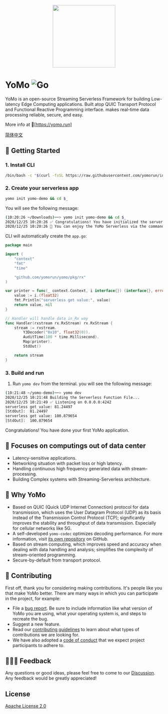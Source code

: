 <p align="center">
  <img width="200px" height="200px" src="https://docs.yomo.run/favicon.ico" />
</p>

# YoMo ![Go](https://github.com/yomorun/yomo/workflows/Go/badge.svg)

YoMo is an open-source Streaming Serverless Framework for building Low-latency Edge Computing applications. Built atop QUIC Transport Protocol and Functional Reactive Programming interface. makes real-time data processing reliable, secure, and easy.

More info at 🦖[https://yomo.run]

[简体中文](https://gitee.com/yomorun/yomo)

## 🚀 Getting Started

### 1. Install CLI

```bash
/bin/bash -c "$(curl -fsSL https://raw.githubusercontent.com/yomorun/install/HEAD/install.sh)"
```

### 2. Create your serverless app

```bash
yomo init yomo-demo && cd $_
```

You will see the following message:

```bash
(10:20:26 ~/Downloads)──> yomo init yomo-demo && cd $_
2020/12/25 10:20:26 ✅ Congratulations! You have initialized the serverless app successfully.
2020/12/25 10:20:26 🎉 You can enjoy the YoMo Serverless via the command: yomo dev
```

CLI will automatically create the `app.go`:

```go
package main

import (
	"context"
	"fmt"
	"time"

	"github.com/yomorun/yomo/pkg/rx"
)

var printer = func(_ context.Context, i interface{}) (interface{}, error) {
	value := i.(float32)
	fmt.Println("serverless get value:", value)
	return value, nil
}

// Handler will handle data in Rx way
func Handler(rxstream rx.RxStream) rx.RxStream {
	stream := rxstream.
		Y3Decoder("0x10", float32(0)).
		AuditTime(100 * time.Millisecond).
		Map(printer).
		StdOut()

	return stream
}
```

### 3. Build and run

1. Run `yomo dev` from the terminal. you will see the following message:

```bash
(10:21:48 ~/yomo-demo)──> yomo dev
2020/12/25 10:21:48 Building the Serverless Function File...
2020/12/25 10:21:49 ✅ Listening on 0.0.0.0:4242
serverless get value: 81.24497
[StdOut]:  81.24497
serverless get value: 100.879654
[StdOut]:  100.879654
```

Congratulations! You have done your first YoMo application.

## 🎯 Focuses on computings out of data center

- Latency-sensitive applications.
- Networking situation with packet loss or high latency.
- Handling continuous high frequency generated data with stream-processing.
- Building Complex systems with Streaming-Serverless architecture.

## 🌟 Why YoMo

- Based on QUIC (Quick UDP Internet Connection) protocol for data transmission, which uses the User Datagram Protocol (UDP) as its basis instead of the Transmission Control Protocol (TCP); significantly improves the stability and throughput of data transmission. Especially for cellular networks like 5G.
- A self-developed `yomo-codec` optimizes decoding performance. For more information, visit [its own repository](https://github.com/yomorun/yomo-codec) on GitHub.
- Based on stream computing, which improves speed and accuracy when dealing with data handling and analysis; simplifies the complexity of stream-oriented programming.
- Secure-by-default from transport protocol.

## 🦸 Contributing

First off, thank you for considering making contributions. It's people like you that make YoMo better. There are many ways in which you can participate in the project, for example:

- File a [bug report](https://github.com/yomorun/yomo/issues/new?assignees=&labels=bug&template=bug_report.md&title=%5BBUG%5D). Be sure to include information like what version of YoMo you are using, what your operating system is, and steps to recreate the bug.
- Suggest a new feature.
- Read our [contributing guidelines](https://github.com/yomorun/yomo/blob/master/CONTRIBUTING.md) to learn about what types of contributions we are looking for.
- We have also adopted a [code of conduct](https://github.com/yomorun/yomo/blob/master/CODE_OF_CONDUCT.md) that we expect project participants to adhere to.

## 🤹🏻‍♀️ Feedback

Any questions or good ideas, please feel free to come to our [Discussion](https://github.com/yomorun/yomo/discussions). Any feedback would be greatly appreciated!

## License

[Apache License 2.0](http://www.apache.org/licenses/LICENSE-2.0.html)
